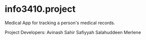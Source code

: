 # info3410.project
Medical App for tracking a person's medical records. 


Project Developers: 
Avinash
Sahir
Safiyyah
Salahuddeen
Merlene
